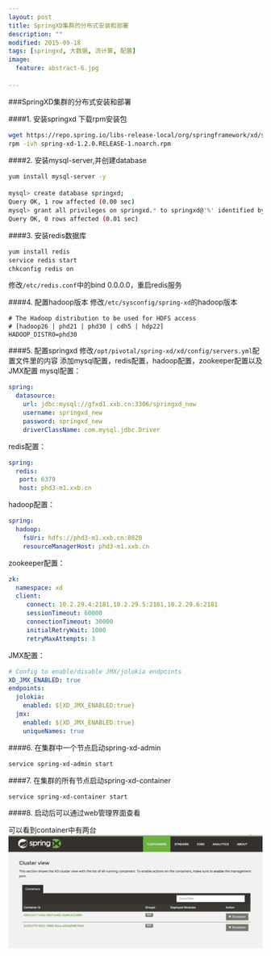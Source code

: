 ```yaml
---
layout: post
title: SpringXD集群的分布式安装和部署
description: ""
modified: 2015-09-18
tags: [springxd, 大数据, 流计算, 配置]
image:
  feature: abstract-6.jpg

---
```


###SpringXD集群的分布式安装和部署

####1. 安装springxd
下载rpm安装包

~~~bash
wget https://repo.spring.io/libs-release-local/org/springframework/xd/spring-xd/1.2.0.RELEASE/spring-xd-1.2.0.RELEASE-1.noarch.rpm
rpm -ivh spring-xd-1.2.0.RELEASE-1.noarch.rpm
~~~

####2. 安装mysql-server,并创建database

~~~bash
yum install mysql-server -y

mysql> create database springxd;
Query OK, 1 row affected (0.00 sec)
mysql> grant all privileges on springxd.* to springxd@'%' identified by 'springxd';
Query OK, 0 rows affected (0.01 sec)
~~~


####3. 安装redis数据库

~~~bash
yum install redis
service redis start
chkconfig redis on
~~~
修改`/etc/redis.conf`中的bind 0.0.0.0，重启redis服务

####4. 配置hadoop版本
修改`/etc/sysconfig/spring-xd`的hadoop版本

~~~
# The Hadoop distribution to be used for HDFS access
# [hadoop26 | phd21 | phd30 | cdh5 | hdp22]
HADOOP_DISTRO=phd30
~~~

####5. 配置springxd
修改`/opt/pivotal/spring-xd/xd/config/servers.yml`配置文件里的内容
添加mysql配置，redis配置，hadoop配置，zookeeper配置以及JMX配置
mysql配置：

~~~yml
spring:
  datasource:
    url: jdbc:mysql://gfxd1.xxb.cn:3306/springxd_new
    username: springxd_new
    password: springxd_new
    driverClassName: com.mysql.jdbc.Driver
~~~
redis配置：

~~~yml
spring:
  redis:
   port: 6379
   host: phd3-m1.xxb.cn
~~~
hadoop配置：

~~~yml
spring:
  hadoop:
    fsUri: hdfs://phd3-m1.xxb.cn:8020
    resourceManagerHost: phd3-m1.xxb.cn
~~~
zookeeper配置：

~~~yml
zk:
  namespace: xd
  client:
     connect: 10.2.29.4:2181,10.2.29.5:2181,10.2.29.6:2181
     sessionTimeout: 60000
     connectionTimeout: 30000
     initialRetryWait: 1000
     retryMaxAttempts: 3
~~~
JMX配置：

~~~yml
# Config to enable/disable JMX/jolokia endpoints
XD_JMX_ENABLED: true
endpoints:
  jolokia:
    enabled: ${XD_JMX_ENABLED:true}
  jmx:
    enabled: ${XD_JMX_ENABLED:true}
    uniqueNames: true
~~~


####6. 在集群中一个节点启动spring-xd-admin


~~~bash
service spring-xd-admin start
~~~

####7. 在集群的所有节点启动spring-xd-container

~~~bash
service spring-xd-container start
~~~

####8. 启动后可以通过web管理界面查看

可以看到container中有两台
![springxd-admin-ui](/images/springxd-admin-ui.png)



